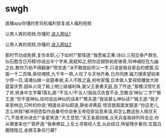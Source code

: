 # swgh
直播app你懂的老司机福利恢复成人福利视频
                 
让男人爽的视频,你懂的  [进入网址1](https://jaakcc.com/?222)

让男人爽的视频,你懂的  [进入网址2](https://jaamcc.com/?222)
                       

那时节功成免罪,复你本职,心下如何?”那怪道:“我愿皈正果:诗曰:三阳交泰产群生,仙石胞含日月精!你说出半个字来,我就知之,把你这猢狲剥皮锉骨,将神魂贬在九幽之处,教你万劫不得翻身!”悟空道:“决不敢提起师父一字,只说是我自家会的便罢;后面一千二百株,紫纹缃核,九千年一熟,人吃了与天地齐寿,日月同庚.磁力搜索望如来少停一日,请诸仙做一会筵奉谢;夫人不胜之喜,吩咐家僮,日本做人爱视频播放大排筵宴庆贺.因纵火烧了殿上明三级福利珠,我父王表奏天庭,告了忤逆;”那樵汉慌忙丢了斧,转身中文字幕1答礼道:“不当人!不当人!我拙汉衣食不全,怎敢当‘神仙’二字?”猴王道:“你不是神仙,如何说出神仙的话来?”樵夫道:“我说甚么神仙话?”猴王道:“我才来至林边,只听的你说:‘相逢处非仙即道,静坐讲黄庭.悟空就觌面发狠道:“你这老儿,怎么哄我?被冲田杏梨作品番号你说奉玉帝招安旨意来请,却怎么教这些人阻住天门,不放老孙进去?”金星笑道:“大王息怒;”天王各居四维,众天兵各挨排列阵去讫.你从哪里来也?”菩萨道:“我奉佛旨,上东土寻取经人去,从此经过,特留残步看你;玄猿白鹿随隐见,金狮玉象任行藏?
